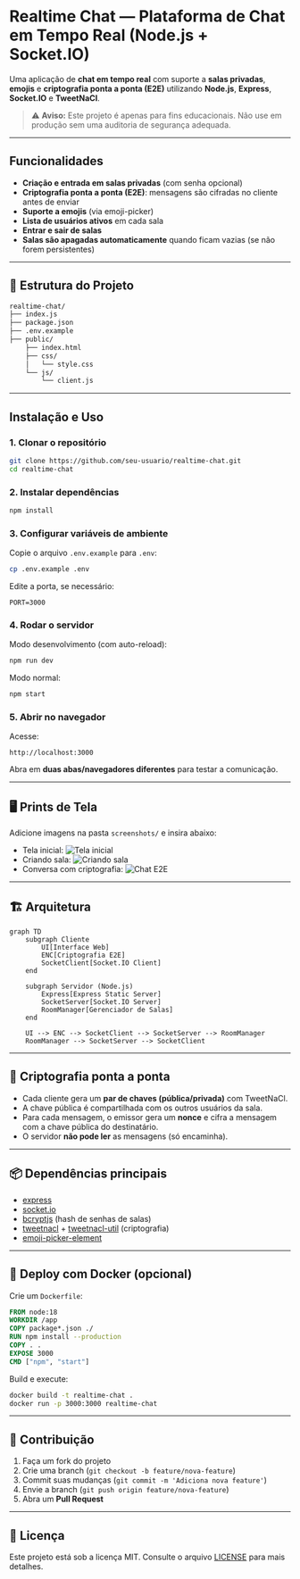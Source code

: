 # Realtime Chat — Plataforma de Chat em Tempo Real (Node.js + Socket.IO)

Uma aplicação de **chat em tempo real** com suporte a **salas privadas**, **emojis** e **criptografia ponta a ponta (E2E)** utilizando **Node.js**, **Express**, **Socket.IO** e **TweetNaCl**.

> ⚠️ **Aviso:** Este projeto é apenas para fins educacionais. Não use em produção sem uma auditoria de segurança adequada.

---

## Funcionalidades

*  **Criação e entrada em salas privadas** (com senha opcional)
*  **Criptografia ponta a ponta (E2E)**: mensagens são cifradas no cliente antes de enviar
*  **Suporte a emojis** (via emoji-picker)
*  **Lista de usuários ativos** em cada sala
*  **Entrar e sair de salas**
*  **Salas são apagadas automaticamente** quando ficam vazias (se não forem persistentes)

---

## 📂 Estrutura do Projeto

```bash
realtime-chat/
├── index.js             
├── package.json
├── .env.example        
├── public/
    ├── index.html      
    ├── css/
    │   └── style.css    
    └── js/
        └── client.js    
```

---

## Instalação e Uso

### 1. Clonar o repositório

```bash
git clone https://github.com/seu-usuario/realtime-chat.git
cd realtime-chat
```

### 2. Instalar dependências

```bash
npm install
```

### 3. Configurar variáveis de ambiente

Copie o arquivo `.env.example` para `.env`:

```bash
cp .env.example .env
```

Edite a porta, se necessário:

```env
PORT=3000
```

### 4. Rodar o servidor

Modo desenvolvimento (com auto-reload):

```bash
npm run dev
```

Modo normal:

```bash
npm start
```

### 5. Abrir no navegador

Acesse:

```
http://localhost:3000
```

Abra em **duas abas/navegadores diferentes** para testar a comunicação.

---

## 🖥️ Prints de Tela

Adicione imagens na pasta `screenshots/` e insira abaixo:

* Tela inicial:
  ![Tela inicial](screenshots/home.png)
* Criando sala:
  ![Criando sala](screenshots/create-room.png)
* Conversa com criptografia:
  ![Chat E2E](screenshots/chat.png)

---

## 🏗️ Arquitetura

```mermaid
graph TD
    subgraph Cliente
        UI[Interface Web]
        ENC[Criptografia E2E]
        SocketClient[Socket.IO Client]
    end

    subgraph Servidor (Node.js)
        Express[Express Static Server]
        SocketServer[Socket.IO Server]
        RoomManager[Gerenciador de Salas]
    end

    UI --> ENC --> SocketClient --> SocketServer --> RoomManager
    RoomManager --> SocketServer --> SocketClient
```

---

## 🔐 Criptografia ponta a ponta

* Cada cliente gera um **par de chaves (pública/privada)** com TweetNaCl.
* A chave pública é compartilhada com os outros usuários da sala.
* Para cada mensagem, o emissor gera um **nonce** e cifra a mensagem com a chave pública do destinatário.
* O servidor **não pode ler** as mensagens (só encaminha).

---

## 📦 Dependências principais

* [express](https://www.npmjs.com/package/express)
* [socket.io](https://socket.io/)
* [bcryptjs](https://www.npmjs.com/package/bcryptjs) (hash de senhas de salas)
* [tweetnacl](https://github.com/dchest/tweetnacl-js) + [tweetnacl-util](https://www.npmjs.com/package/tweetnacl-util) (criptografia)
* [emoji-picker-element](https://github.com/nolanlawson/emoji-picker-element)

---

## 🚀 Deploy com Docker (opcional)

Crie um `Dockerfile`:

```dockerfile
FROM node:18
WORKDIR /app
COPY package*.json ./
RUN npm install --production
COPY . .
EXPOSE 3000
CMD ["npm", "start"]
```

Build e execute:

```bash
docker build -t realtime-chat .
docker run -p 3000:3000 realtime-chat
```

---

## 🤝 Contribuição

1. Faça um fork do projeto
2. Crie uma branch (`git checkout -b feature/nova-feature`)
3. Commit suas mudanças (`git commit -m 'Adiciona nova feature'`)
4. Envie a branch (`git push origin feature/nova-feature`)
5. Abra um **Pull Request**

---

## 📜 Licença

Este projeto está sob a licença MIT. Consulte o arquivo [LICENSE](LICENSE) para mais detalhes.
